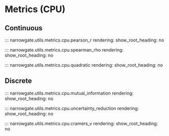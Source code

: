 # Metrics (CPU)

## **Continuous**

::: narrowgate.utils.metrics.cpu.pearson_r
    rendering:
      show_root_heading: no
      
::: narrowgate.utils.metrics.cpu.spearman_rho
    rendering:
      show_root_heading: no
      
::: narrowgate.utils.metrics.cpu.quadratic
    rendering:
      show_root_heading: no

## **Discrete**

::: narrowgate.utils.metrics.cpu.mutual_information
    rendering:
      show_root_heading: no
      
::: narrowgate.utils.metrics.cpu.uncertainty_reduction
    rendering:
      show_root_heading: no
      
::: narrowgate.utils.metrics.cpu.cramers_v
    rendering:
      show_root_heading: no
